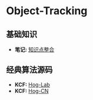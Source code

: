 # Object-Tracking

## 基础知识

* **笔记:**  [知识点整合](https://github.com/Ferris-Cheng/Object-Tracking/blob/master/%E7%9B%AE%E6%A0%87%E8%B7%9F%E8%B8%AA%E7%AC%94%E8%AE%B0.txt)

## 经典算法源码

* **KCF:**  [Hog-Lab](https://github.com/joaofaro/KCFcpp)
* **KCF:**  [Hog-CN](https://github.com/vojirt/kcf)

